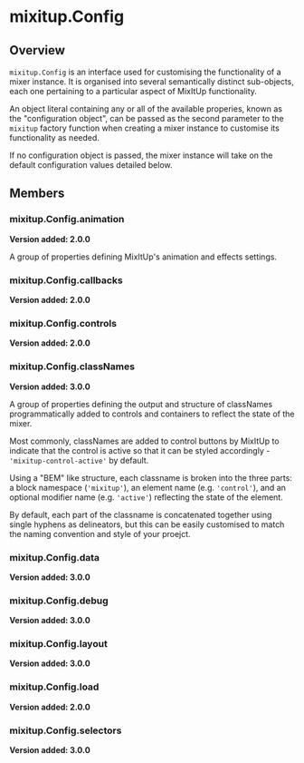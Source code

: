 # mixitup.Config

## Overview

`mixitup.Config` is an interface used for customising the functionality of a
mixer instance. It is organised into several semantically distinct sub-objects,
each one pertaining to a particular aspect of MixItUp functionality.

An object literal containing any or all of the available properies,
known as the "configuration object", can be passed as the second parameter to
the `mixitup` factory function when creating a mixer instance to customise its
functionality as needed.

If no configuration object is passed, the mixer instance will take on the default
configuration values detailed below.


## Members

### <a id="mixitup.Config.animation">mixitup.Config.animation</a>

**Version added: 2.0.0**



A group of properties defining MixItUp's animation and effects settings.




### <a id="mixitup.Config.callbacks">mixitup.Config.callbacks</a>

**Version added: 2.0.0**








### <a id="mixitup.Config.controls">mixitup.Config.controls</a>

**Version added: 2.0.0**








### <a id="mixitup.Config.classNames">mixitup.Config.classNames</a>

**Version added: 3.0.0**



A group of properties defining the output and structure of classNames programmatically
added to controls and containers to reflect the state of the mixer.

Most commonly, classNames are added to control buttons by MixItUp to indicate that
the control is active so that it can be styled accordingly - `'mixitup-control-active'` by default.

Using a "BEM" like structure, each classname is broken into the three parts:
a block namespace (`'mixitup'`), an element name (e.g. `'control'`), and an optional modifier
name (e.g. `'active'`) reflecting the state of the element.

By default, each part of the classname is concatenated together using single hyphens as
delineators, but this can be easily customised to match the naming convention and style of
your proejct.




### <a id="mixitup.Config.data">mixitup.Config.data</a>

**Version added: 3.0.0**








### <a id="mixitup.Config.debug">mixitup.Config.debug</a>

**Version added: 3.0.0**








### <a id="mixitup.Config.layout">mixitup.Config.layout</a>

**Version added: 3.0.0**








### <a id="mixitup.Config.load">mixitup.Config.load</a>

**Version added: 2.0.0**








### <a id="mixitup.Config.selectors">mixitup.Config.selectors</a>

**Version added: 3.0.0**








